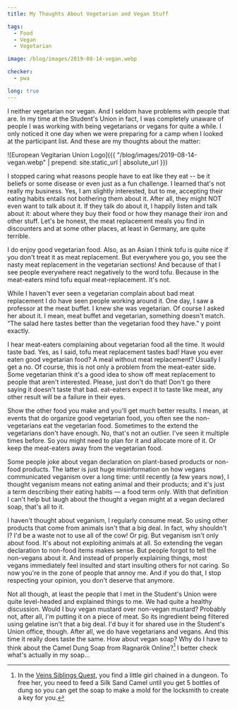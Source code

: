 ```yaml
---
title: My Thoughts About Vegetarian and Vegan Stuff

tags:
  - Food
  - Vegan
  - Vegetarian

image: /blog/images/2019-08-14-vegan.webp

checker:
  - pwa

long: true
---
```

I neither vegetarian nor vegan.
And I seldom have problems with people that are.
In my time at the Student's Union in fact, I was completely unaware of people I was working with being vegetarians or vegans for quite a while.
I only noticed it one day when we were preparing for a camp when I looked at the participant list.
And these are my thoughts about the matter:
<!--more-->

![European Vegitarian Union Logo]({{ "/blog/images/2019-08-14-vegan.webp" | prepend: site.static_url | absolute_url }})

I stopped caring what reasons people have to eat like they eat -- be it beliefs or some disease or even just as a fun challenge.
I learned that's not really my business.
Yes, I am slightly interested, but to me, accepting their eating habits entails not bothering them about it.
After all, they might NOT even want to talk about it.
If they talk do about it, I happily listen and talk about it: about where they buy their food or how they manage their iron and other stuff.
Let's be honest, the meat replacement meals you find in discounters and at some other places, at least in Germany, are quite terrible.

I do enjoy good vegetarian food.
Also, as an Asian I think tofu is quite nice if you don't treat it as meat replacement.
But everywhere you go, you see the nasty meat replacement in the vegetarian sections!
And because of that I see people everywhere react negatively to the word tofu.
Because in the meat-eaters mind tofu equal meat-replacement.
It's not.

While I haven't ever seen a vegetarian complain about bad meat replacement I do have seen people working around it.
One day, I saw a professor at the meat buffet.
I knew she was vegetarian.
Of course I asked her about it.
I mean, meat buffet and vegetarian, something doesn't match.
“The salad here tastes better than the vegetarian food they have.”
y point exactly.

I hear meat-eaters complaining about vegetarian food all the time.
It would taste bad.
Yes, as I said, tofu meat replacement tastes bad!
Have you ever eaten good vegetarian food?
A meal without meat replacement?
Usually I get a no.
Of course, this is not only a problem from the meat-eater side.
Some vegetarian think it's a good idea to show off meat replacement to people that aren't interested.
Please, just don't do that!
Don't go there saying it doesn't taste that bad.
eat-eaters expect it to taste like meat, any other result will be a failure in their eyes.

Show the other food you make and you'll get much better results.
I mean, at events that do organize good vegetarian food, you often see the non-vegetarians eat the vegetarian food. Sometimes to the extend the vegetarians don't have enough.
No, that's not an outlier.
I've seen it multiple times before.
So you might need to plan for it and allocate more of it.
Or keep the meat-eaters away from the vegetarian food.

Some people joke about vegan declaration on plant-based products or non-food products.
The latter is just huge misinformation on how vegans communicated veganism over a long time: until recently (a few years now), I thought veganism means not eating animal and their products; and it's just a term describing their eating habits — a food term only.
With that definition I can't help but laugh about the thought a vegan might at a vegan declared soap, that's all to it.

I haven't thought about veganism, I regularly consume meat.
So using other products that come from animals isn't that a big deal.
In fact, why shouldn't I?
I'd be a waste not to use all of the cow! Or pig.
But veganism isn't only about food.
It's about not exploiting animals at all.
So extending the vegan declaration to non-food items makes sense.
But people forgot to tell the non-vegans about it.
And instead of properly explaining things, most vegans immediately feel insulted and start insulting others for not caring. 
So now you're in the zone of people that annoy me.
And if you do that, I stop respecting your opinion, you don't deserve that anymore.

Not all though, at least the people that I met in the Student's Union were quite level-headed and explained things to me.
We had quite a healthy discussion.
Would I buy vegan mustard over non-vegan mustard?
Probably not, after all, I'm putting it on a piece of meat.
So its ingredient being filtered using gelatine isn't that a big deal.
I'd buy it for shared use in the Student's Union office, though.
After all, we do have vegetarians and vegans.
And this time it really does taste the same.
How about vegan soap? Why do I have to think about the Camel Dung Soap from Ragnarök Online?[^Veins_Siblings_Quest]
I better check what's actually in my soap…

[^Veins_Siblings_Quest]: In the [Veins Siblings Quest](https://irowiki.org/wiki/Veins_Siblings_Quest), you find a little girl chained in a dungeon.
To free her, you need to feed a Silk Sand Camel until you get 5 bottles of dung so you can get the soap to make a mold for the locksmith to create a key for you.
